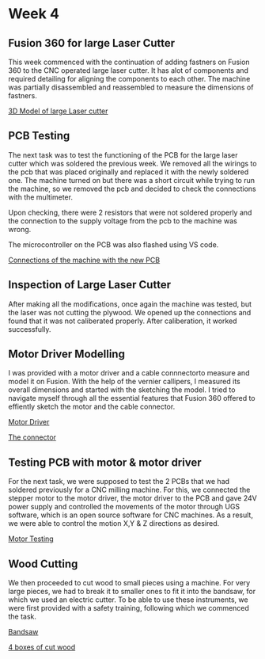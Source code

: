 # Week 4

## Fusion 360 for large Laser Cutter

This week commenced with the continuation of adding fastners on Fusion 360 to the CNC operated large laser cutter. It has alot of components and required detailing for aligning the components to each other. The machine was partially disassembled and reassembled to measure the dimensions of fastners.

[3D Model of large Laser cutter](IMG16.png)

## PCB Testing

The next task was to test the functioning of the PCB for the large laser cutter which was soldered the previous week. We removed all the wirings to the pcb that was placed originally and replaced it with the newly soldered one. The machine turned on but there was a short circuit while trying to run the machine, so we removed the pcb and decided to check the connections with the multimeter.

Upon checking, there were 2 resistors that were not soldered properly and the connection to the supply voltage from the pcb to the machine was wrong. 

The microcontroller on the PCB was also flashed using VS code.

[Connections  of the machine with the new PCB ](IMG17.jpeg)

## Inspection of Large Laser Cutter

After making all the modifications, once again the machine was tested, but the laser was not cutting the plywood. We opened up the connections and found that it was not caliberated properly. 
After caliberation, it worked successfully. 

## Motor Driver Modelling

I was provided with a motor driver and a cable connnectorto measure and model it on Fusion. With the help of the vernier callipers, I measured its overall dimensions and started with the sketching the model. I tried to navigate myself through all the essential features that Fusion 360 offered to effiently sketch the motor and the cable connector.

[Motor Driver ](IMG18.png)

[The connector](IMG19.png)

## Testing PCB with motor & motor driver 

For the next task, we were supposed to test the 2 PCBs that we had soldered previously for a CNC milling machine. For this, we connected the stepper motor to the motor driver, the motor driver to the PCB and gave 24V power supply and controlled the movements of the motor through UGS software, which is an open source software for CNC machines. As a result, we were able to control the motion X,Y & Z directions as desired.

[Motor Testing ](IMG20.jpeg)

## Wood Cutting

We then proceeded to cut wood to small pieces using a machine. For very large pieces, we had to break it to smaller ones to fit it into the bandsaw, for which we used an electric cutter. To be able to use these instruments, we were first provided with a safety training, following which we commenced the task.

[Bandsaw](IMG21.jpeg)

[4 boxes of cut wood](IMG22.jpeg)


